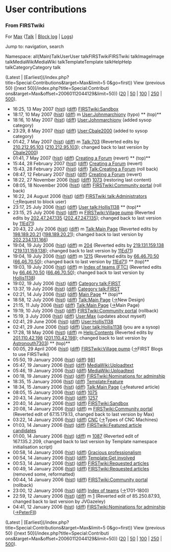 # User contributions

### From FIRSTwiki

For [Max](/index.php/User:Max "User:Max" ) ([Talk](/index.php/User_talk:Max
"User talk:Max" ) | [Block
log](/index.php?title=Special:Log&type=block&page=User:Max "Special:Log" ) |
[Logs](/index.php?title=Special:Log&user=Max "Special:Log" ))

Jump to: navigation, search

Namespace:  all(Main)TalkUserUser talkFIRSTwikiFIRSTwiki talkImageImage
talkMediaWikiMediaWiki talkTemplateTemplate talkHelpHelp talkCategoryCategory
talk

(Latest | [Earliest](/index.php?title=Special:Contributions&target=Max&limit=5
0&go=first)) View (previous 50) ([next 50](/index.php?title=Special:Contributi
ons&target=Max&offset=20060112044129&limit=50))
([20](/index.php?title=Special:Contributions&target=Max&offset=0&limit=20) |
[50](/index.php?title=Special:Contributions&target=Max&offset=0&limit=50) |
[100](/index.php?title=Special:Contributions&target=Max&offset=0&limit=100) |
[250](/index.php?title=Special:Contributions&target=Max&offset=0&limit=250) |
[500](/index.php?title=Special:Contributions&target=Max&offset=0&limit=500)).

  * 16:25, 13 May 2007 ([hist](/index.php?title=FIRSTwiki:Sandbox&action=history "FIRSTwiki:Sandbox" )) ([diff](/index.php?title=FIRSTwiki:Sandbox&diff=prev&oldid=60388 "FIRSTwiki:Sandbox" )) [FIRSTwiki:Sandbox](/index.php/FIRSTwiki:Sandbox "FIRSTwiki:Sandbox" )
  * 18:17, 10 May 2007 ([hist](/index.php?title=User:Johnmarchiony&action=history "User:Johnmarchiony" )) ([diff](/index.php?title=User:Johnmarchiony&diff=prev&oldid=60373 "User:Johnmarchiony" )) m [User:Johnmarchiony](/index.php/User:Johnmarchiony "User:Johnmarchiony" ) (typo) ** (top)**
  * 18:16, 10 May 2007 ([hist](/index.php?title=User:Johnmarchiony&action=history "User:Johnmarchiony" )) ([diff](/index.php?title=User:Johnmarchiony&diff=prev&oldid=60372 "User:Johnmarchiony" )) [User:Johnmarchiony](/index.php/User:Johnmarchiony "User:Johnmarchiony" ) (added sysop category)
  * 23:29, 8 May 2007 ([hist](/index.php?title=User:Cbale2000&action=history "User:Cbale2000" )) ([diff](/index.php?title=User:Cbale2000&diff=prev&oldid=60319 "User:Cbale2000" )) [User:Cbale2000](/index.php/User:Cbale2000 "User:Cbale2000" ) (added to sysop category)
  * 01:42, 7 May 2007 ([hist](/index.php?title=Talk:703&action=history "Talk:703" )) ([diff](/index.php?title=Talk:703&diff=prev&oldid=60205 "Talk:703" )) m [Talk:703](/index.php/Talk:703 "Talk:703" ) (Reverted edits by [210.212.95.103](/index.php/Special:Contributions/210.212.95.103 "Special:Contributions/210.212.95.103" ) ([210.212.95.103](/index.php?title=User_talk:210.212.95.103&action=edit "User talk:210.212.95.103" )); changed back to last version by [Cbale2000](/index.php/User:Cbale2000 "User:Cbale2000" ))
  * 01:41, 7 May 2007 ([hist](/index.php?title=Creating_a_Forum&action=history "Creating a Forum" )) ([diff](/index.php?title=Creating_a_Forum&diff=prev&oldid=60204 "Creating a Forum" )) [Creating a Forum](/index.php/Creating_a_Forum "Creating a Forum" ) (revert) ** (top)**
  * 15:44, 28 February 2007 ([hist](/index.php?title=Creating_a_Forum&action=history "Creating a Forum" )) ([diff](/index.php?title=Creating_a_Forum&diff=prev&oldid=56345 "Creating a Forum" )) [Creating a Forum](/index.php/Creating_a_Forum "Creating a Forum" ) (revert)
  * 15:43, 28 February 2007 ([hist](/index.php?title=Talk:Creating_a_Forum&action=history "Talk:Creating a Forum" )) ([diff](/index.php?title=Talk:Creating_a_Forum&diff=prev&oldid=56344 "Talk:Creating a Forum" )) [Talk:Creating a Forum](/index.php/Talk:Creating_a_Forum "Talk:Creating a Forum" ) (roll back)
  * 08:47, 12 February 2007 ([hist](/index.php?title=Creating_a_Forum&action=history "Creating a Forum" )) ([diff](/index.php?title=Creating_a_Forum&diff=prev&oldid=54965 "Creating a Forum" )) [Creating a Forum](/index.php/Creating_a_Forum "Creating a Forum" ) (revert)
  * 18:22, 27 November 2006 ([hist](/index.php?title=1073&action=history "1073" )) ([diff](/index.php?title=1073&diff=prev&oldid=51409 "1073" )) [1073](/index.php/1073 "1073" ) (restoring last content)
  * 08:05, 18 November 2006 ([hist](/index.php?title=FIRSTwiki:Community_portal&action=history "FIRSTwiki:Community portal" )) ([diff](/index.php?title=FIRSTwiki:Community_portal&diff=prev&oldid=51213 "FIRSTwiki:Community portal" )) [FIRSTwiki:Community portal](/index.php/FIRSTwiki:Community_portal "FIRSTwiki:Community portal" ) (roll back)
  * 16:22, 24 August 2006 ([hist](/index.php?title=FIRSTwiki_talk:Administrators&action=history "FIRSTwiki talk:Administrators" )) ([diff](/index.php?title=FIRSTwiki_talk:Administrators&diff=prev&oldid=49788 "FIRSTwiki talk:Administrators" )) [FIRSTwiki talk:Administrators](/index.php/FIRSTwiki_talk:Administrators "FIRSTwiki talk:Administrators" ) ([→](/index.php/FIRSTwiki_talk:Administrators#Request_to_block_user "FIRSTwiki talk:Administrators" )Request to block user)
  * 23:17, 25 July 2006 ([hist](/index.php?title=User_talk:Hollis1138&action=history "User talk:Hollis1138" )) ([diff](/index.php?title=User_talk:Hollis1138&diff=prev&oldid=49321 "User talk:Hollis1138" )) [User talk:Hollis1138](/index.php/User_talk:Hollis1138 "User talk:Hollis1138" ) ** (top)**
  * 23:15, 25 July 2006 ([hist](/index.php?title=FIRSTwiki:Village_pump&action=history "FIRSTwiki:Village pump" )) ([diff](/index.php?title=FIRSTwiki:Village_pump&diff=prev&oldid=49320 "FIRSTwiki:Village pump" )) m [FIRSTwiki:Village pump](/index.php/FIRSTwiki:Village_pump "FIRSTwiki:Village pump" ) (Reverted edits by [202.47.247.135](/index.php/Special:Contributions/202.47.247.135 "Special:Contributions/202.47.247.135" ) ([202.47.247.135](/index.php?title=User_talk:202.47.247.135&action=edit "User talk:202.47.247.135" )); changed back to last version by [11Ed71](/index.php?title=User:11Ed71&action=edit "User:11Ed71" ))
  * 20:43, 22 July 2006 ([hist](/index.php?title=Talk:Main_Page&action=history "Talk:Main Page" )) ([diff](/index.php?title=Talk:Main_Page&diff=prev&oldid=49222 "Talk:Main Page" )) m [Talk:Main Page](/index.php/Talk:Main_Page "Talk:Main Page" ) (Reverted edits by [198.189.20.21](/index.php/Special:Contributions/198.189.20.21 "Special:Contributions/198.189.20.21" ) ([198.189.20.21](/index.php?title=User_talk:198.189.20.21&action=edit "User talk:198.189.20.21" )); changed back to last version by [202.234.131.166](/index.php?title=User:202.234.131.166&action=edit "User:202.234.131.166" ))
  * 19:04, 19 July 2006 ([hist](/index.php?title=204&action=history "204" )) ([diff](/index.php?title=204&diff=prev&oldid=49182 "204" )) m [204](/index.php/204 "204" ) (Reverted edits by [219.131.159.138](/index.php/Special:Contributions/219.131.159.138 "Special:Contributions/219.131.159.138" ) ([219.131.159.138](/index.php?title=User_talk:219.131.159.138&action=edit "User talk:219.131.159.138" )); changed back to last version by [11Ed71](/index.php?title=User:11Ed71&action=edit "User:11Ed71" ))
  * 19:04, 19 July 2006 ([hist](/index.php?title=1215&action=history "1215" )) ([diff](/index.php?title=1215&diff=prev&oldid=49181 "1215" )) m [1215](/index.php/1215 "1215" ) (Reverted edits by [66.46.70.50](/index.php/Special:Contributions/66.46.70.50 "Special:Contributions/66.46.70.50" ) ([66.46.70.50](/index.php?title=User_talk:66.46.70.50&action=edit "User talk:66.46.70.50" )); changed back to last version by [11Ed71](/index.php?title=User:11Ed71&action=edit "User:11Ed71" )) ** (top)**
  * 19:03, 19 July 2006 ([hist](/index.php?title=Index_of_teams_%28FTC%29&action=history "Index of teams \(FTC\)" )) ([diff](/index.php?title=Index_of_teams_%28FTC%29&diff=prev&oldid=49180 "Index of teams \(FTC\)" )) m [Index of teams (FTC)](/index.php/Index_of_teams_%28FTC%29 "Index of teams \(FTC\)" ) (Reverted edits by [66.46.70.50](/index.php/Special:Contributions/66.46.70.50 "Special:Contributions/66.46.70.50" ) ([66.46.70.50](/index.php?title=User_talk:66.46.70.50&action=edit "User talk:66.46.70.50" )); changed back to last version by [Hollis1138](/index.php/User:Hollis1138 "User:Hollis1138" ))
  * 19:02, 19 July 2006 ([hist](/index.php?title=Category_talk:FIRST&action=history "Category talk:FIRST" )) ([diff](/index.php?title=Category_talk:FIRST&diff=prev&oldid=49179 "Category talk:FIRST" )) [Category talk:FIRST](/index.php/Category_talk:FIRST "Category talk:FIRST" )
  * 13:37, 19 July 2006 ([hist](/index.php?title=Category_talk:FIRST&action=history "Category talk:FIRST" )) ([diff](/index.php?title=Category_talk:FIRST&diff=prev&oldid=49169 "Category talk:FIRST" )) [Category talk:FIRST](/index.php/Category_talk:FIRST "Category talk:FIRST" )
  * 02:21, 14 July 2006 ([hist](/index.php?title=Main_Page&action=history "Main Page" )) ([diff](/index.php?title=Main_Page&diff=prev&oldid=48906 "Main Page" )) [Main Page](/index.php/Main_Page "Main Page" ) ** (top)**
  * 18:58, 12 July 2006 ([hist](/index.php?title=Talk:Main_Page&action=history "Talk:Main Page" )) ([diff](/index.php?title=Talk:Main_Page&diff=prev&oldid=48891 "Talk:Main Page" )) [Talk:Main Page](/index.php/Talk:Main_Page "Talk:Main Page" ) ([→](/index.php/Talk:Main_Page#New_Design "Talk:Main Page" )New Design)
  * 21:15, 11 July 2006 ([hist](/index.php?title=Talk:Main_Page&action=history "Talk:Main Page" )) ([diff](/index.php?title=Talk:Main_Page&diff=prev&oldid=48816 "Talk:Main Page" )) [Talk:Main Page](/index.php/Talk:Main_Page "Talk:Main Page" ) ([→](/index.php/Talk:Main_Page#Main_Page "Talk:Main Page" )Main Page)
  * 19:19, 10 July 2006 ([hist](/index.php?title=FIRSTwiki:Community_portal&action=history "FIRSTwiki:Community portal" )) ([diff](/index.php?title=FIRSTwiki:Community_portal&diff=prev&oldid=48625 "FIRSTwiki:Community portal" )) [FIRSTwiki:Community portal](/index.php/FIRSTwiki:Community_portal "FIRSTwiki:Community portal" ) (rollback)
  * 15:19, 3 July 2006 ([hist](/index.php?title=User:Max&action=history "User:Max" )) ([diff](/index.php?title=User:Max&diff=prev&oldid=48419 "User:Max" )) [User:Max](/index.php/User:Max "User:Max" ) (updates about myself)
  * 02:41, 29 June 2006 ([hist](/index.php?title=User:Hollis1138&action=history "User:Hollis1138" )) ([diff](/index.php?title=User:Hollis1138&diff=prev&oldid=48395 "User:Hollis1138" )) [User:Hollis1138](/index.php/User:Hollis1138 "User:Hollis1138" )
  * 02:41, 29 June 2006 ([hist](/index.php?title=User_talk:Hollis1138&action=history "User talk:Hollis1138" )) ([diff](/index.php?title=User_talk:Hollis1138&diff=prev&oldid=48394 "User talk:Hollis1138" )) [User talk:Hollis1138](/index.php/User_talk:Hollis1138 "User talk:Hollis1138" ) (you are a sysop)
  * 17:28, 18 May 2006 ([hist](/index.php?title=Help:Contents&action=history "Help:Contents" )) ([diff](/index.php?title=Help:Contents&diff=prev&oldid=47315 "Help:Contents" )) m [Help:Contents](/index.php/Help:Contents "Help:Contents" ) (Reverted edits by [201.110.42.198](/index.php/Special:Contributions/201.110.42.198 "Special:Contributions/201.110.42.198" ) ([201.110.42.198](/index.php?title=User_talk:201.110.42.198&action=edit "User talk:201.110.42.198" )); changed back to last version by [Astronouth7303](/index.php/User:Astronouth7303 "User:Astronouth7303" )) ** (top)**
  * 00:05, 29 April 2006 ([hist](/index.php?title=FIRSTwiki:Village_pump&action=history "FIRSTwiki:Village pump" )) ([diff](/index.php?title=FIRSTwiki:Village_pump&diff=prev&oldid=46603 "FIRSTwiki:Village pump" )) [FIRSTwiki:Village pump](/index.php/FIRSTwiki:Village_pump "FIRSTwiki:Village pump" ) ([→](/index.php/FIRSTwiki:Village_pump#FIRST_Blogs_to_use_FIRSTwiki "FIRSTwiki:Village pump" )FIRST Blogs to use FIRSTwiki)
  * 05:50, 19 January 2006 ([hist](/index.php?title=981&action=history "981" )) ([diff](/index.php?title=981&diff=prev&oldid=42675 "981" )) [981](/index.php/981 "981" )
  * 05:47, 19 January 2006 ([hist](/index.php?title=MediaWiki:Uploadtext&action=history "MediaWiki:Uploadtext" )) ([diff](/index.php?title=MediaWiki:Uploadtext&diff=prev&oldid=42674 "MediaWiki:Uploadtext" )) [MediaWiki:Uploadtext](/index.php/MediaWiki:Uploadtext "MediaWiki:Uploadtext" )
  * 05:46, 19 January 2006 ([hist](/index.php?title=MediaWiki:Uploadtext&action=history "MediaWiki:Uploadtext" )) ([diff](/index.php?title=MediaWiki:Uploadtext&diff=prev&oldid=42673 "MediaWiki:Uploadtext" )) [MediaWiki:Uploadtext](/index.php/MediaWiki:Uploadtext "MediaWiki:Uploadtext" )
  * 00:18, 19 January 2006 ([hist](/index.php?title=FIRSTwiki:Nominations_for_adminship&action=history "FIRSTwiki:Nominations for adminship" )) ([diff](/index.php?title=FIRSTwiki:Nominations_for_adminship&diff=prev&oldid=42659 "FIRSTwiki:Nominations for adminship" )) [FIRSTwiki:Nominations for adminship](/index.php/FIRSTwiki:Nominations_for_adminship "FIRSTwiki:Nominations for adminship" )
  * 18:35, 15 January 2006 ([hist](/index.php?title=Template:Feature&action=history "Template:Feature" )) ([diff](/index.php?title=Template:Feature&diff=prev&oldid=42550 "Template:Feature" )) [Template:Feature](/index.php/Template:Feature "Template:Feature" )
  * 18:34, 15 January 2006 ([hist](/index.php?title=Talk:Main_Page&action=history "Talk:Main Page" )) ([diff](/index.php?title=Talk:Main_Page&diff=prev&oldid=42549 "Talk:Main Page" )) [Talk:Main Page](/index.php/Talk:Main_Page "Talk:Main Page" ) ([→](/index.php/Talk:Main_Page#featured_article "Talk:Main Page" )featured article)
  * 08:05, 15 January 2006 ([hist](/index.php?title=1075&action=history "1075" )) ([diff](/index.php?title=1075&diff=prev&oldid=42544 "1075" )) [1075](/index.php/1075 "1075" )
  * 20:43, 14 January 2006 ([hist](/index.php?title=1257&action=history "1257" )) ([diff](/index.php?title=1257&diff=prev&oldid=42483 "1257" )) [1257](/index.php/1257 "1257" )
  * 20:40, 14 January 2006 ([hist](/index.php?title=FIRSTwiki:Sandbox&action=history "FIRSTwiki:Sandbox" )) ([diff](/index.php?title=FIRSTwiki:Sandbox&diff=prev&oldid=42482 "FIRSTwiki:Sandbox" )) [FIRSTwiki:Sandbox](/index.php/FIRSTwiki:Sandbox "FIRSTwiki:Sandbox" )
  * 20:08, 14 January 2006 ([hist](/index.php?title=FIRSTwiki:Community_portal&action=history "FIRSTwiki:Community portal" )) ([diff](/index.php?title=FIRSTwiki:Community_portal&diff=prev&oldid=42472 "FIRSTwiki:Community portal" )) m [FIRSTwiki:Community portal](/index.php/FIRSTwiki:Community_portal "FIRSTwiki:Community portal" ) (Reverted edit of 67.15.179.13, changed back to last version by Max)
  * 03:22, 14 January 2006 ([hist](/index.php?title=CNC&action=history "CNC" )) ([diff](/index.php?title=CNC&diff=prev&oldid=42412 "CNC" )) [CNC](/index.php/CNC "CNC" ) ([→](/index.php/CNC#Types_of_CNC_Machines "CNC" )Types of CNC Machines)
  * 01:03, 14 January 2006 ([hist](/index.php?title=FIRSTwiki:Featured_article_candidates&action=history "FIRSTwiki:Featured article candidates" )) ([diff](/index.php?title=FIRSTwiki:Featured_article_candidates&diff=prev&oldid=42391 "FIRSTwiki:Featured article candidates" )) [FIRSTwiki:Featured article candidates](/index.php/FIRSTwiki:Featured_article_candidates "FIRSTwiki:Featured article candidates" )
  * 01:00, 14 January 2006 ([hist](/index.php?title=1087&action=history "1087" )) ([diff](/index.php?title=1087&diff=prev&oldid=42390 "1087" )) m [1087](/index.php/1087 "1087" ) (Reverted edit of 167.135.2.209, changed back to last version by Template namespace initialisation script)
  * 00:58, 14 January 2006 ([hist](/index.php?title=Gracious_professionalism&action=history "Gracious professionalism" )) ([diff](/index.php?title=Gracious_professionalism&diff=prev&oldid=42389 "Gracious professionalism" )) [Gracious professionalism](/index.php/Gracious_professionalism "Gracious professionalism" )
  * 00:54, 14 January 2006 ([hist](/index.php?title=Template:Get_involved&action=history "Template:Get involved" )) ([diff](/index.php?title=Template:Get_involved&diff=prev&oldid=42388 "Template:Get involved" )) [Template:Get involved](/index.php/Template:Get_involved "Template:Get involved" )
  * 00:53, 14 January 2006 ([hist](/index.php?title=FIRSTwiki:Requested_articles&action=history "FIRSTwiki:Requested articles" )) ([diff](/index.php?title=FIRSTwiki:Requested_articles&diff=prev&oldid=42387 "FIRSTwiki:Requested articles" )) [FIRSTwiki:Requested articles](/index.php/FIRSTwiki:Requested_articles "FIRSTwiki:Requested articles" )
  * 00:49, 14 January 2006 ([hist](/index.php?title=FIRSTwiki:Requested_articles&action=history "FIRSTwiki:Requested articles" )) ([diff](/index.php?title=FIRSTwiki:Requested_articles&diff=prev&oldid=42386 "FIRSTwiki:Requested articles" )) [FIRSTwiki:Requested articles](/index.php/FIRSTwiki:Requested_articles "FIRSTwiki:Requested articles" ) (removed some, reformatted)
  * 00:44, 14 January 2006 ([hist](/index.php?title=FIRSTwiki:Community_portal&action=history "FIRSTwiki:Community portal" )) ([diff](/index.php?title=FIRSTwiki:Community_portal&diff=prev&oldid=42385 "FIRSTwiki:Community portal" )) [FIRSTwiki:Community portal](/index.php/FIRSTwiki:Community_portal "FIRSTwiki:Community portal" ) (rollback)
  * 23:00, 12 January 2006 ([hist](/index.php?title=Index_of_teams&action=history "Index of teams" )) ([diff](/index.php?title=Index_of_teams&diff=prev&oldid=42326 "Index of teams" )) [Index of teams](/index.php/Index_of_teams "Index of teams" ) ([→](/index.php/Index_of_teams#1701-1800 "Index of teams" )1701-1800)
  * 22:59, 12 January 2006 ([hist](/index.php?title=1&action=history "1" )) ([diff](/index.php?title=1&diff=prev&oldid=42325 "1" )) m [1](/index.php/1 "1" ) (Reverted edit of 85.250.87.93, changed back to last version by JVGazeley)
  * 04:41, 12 January 2006 ([hist](/index.php?title=FIRSTwiki:Nominations_for_adminship&action=history "FIRSTwiki:Nominations for adminship" )) ([diff](/index.php?title=FIRSTwiki:Nominations_for_adminship&diff=prev&oldid=42304 "FIRSTwiki:Nominations for adminship" )) [FIRSTwiki:Nominations for adminship](/index.php/FIRSTwiki:Nominations_for_adminship "FIRSTwiki:Nominations for adminship" ) ([→](/index.php/FIRSTwiki:Nominations_for_adminship#User:PeterFll.7CPeterFll "FIRSTwiki:Nominations for adminship" )[PeterFll](/index.php/User:PeterFll "User:PeterFll" ))

(Latest | [Earliest](/index.php?title=Special:Contributions&target=Max&limit=5
0&go=first)) View (previous 50) ([next 50](/index.php?title=Special:Contributi
ons&target=Max&offset=20060112044129&limit=50))
([20](/index.php?title=Special:Contributions&target=Max&offset=0&limit=20) |
[50](/index.php?title=Special:Contributions&target=Max&offset=0&limit=50) |
[100](/index.php?title=Special:Contributions&target=Max&offset=0&limit=100) |
[250](/index.php?title=Special:Contributions&target=Max&offset=0&limit=250) |
[500](/index.php?title=Special:Contributions&target=Max&offset=0&limit=500)).


